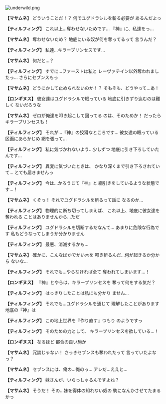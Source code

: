 
![underwild.png](../images/backgrounds/underwild.png)

**【マサムネ】**
どういうことだ！？
何でユグドラシルを斬る必要が
あるんだよっ

**【ティルフィング】**
これ以上…奪わせないためです…
『神』に、私達をっ…

**【マサムネ】**
奪わせないため？
地底にいる奴が何を奪ってるって
言うんだ？

**【ティルフィング】**
私達…キラープリンセスです…

**【マサムネ】**
何だと…？

**【ティルフィング】**
すでに…ファーストは私と
レーヴァテイン以外奪われましたっ…
さらにセブンスもっ

**【マサムネ】**
どうにかして止められないのか！？
そもそも、どうやって…あ！

**【ロンギヌス】**
彼女達はユグドラシルで眠っている
地底に引きずり込むのは難しく
ないだろうな

**【マサムネ】**
ゼロが俺達を叩き起こして回ってる
のは、そのためか！
だったらキラープリンセスも！

**【ティルフィング】**
それが…『神』の狡猾なところです…
彼女達の眠っている区画にあらかじめ
網を張って…

**【ティルフィング】**
私に気づかれないよう…少しずつ
地底に引き下ろしていたんです…

**【ティルフィング】**
異変に気づいたときは、
かなり深くまで引き下ろされていて…
とても届きませんっ

**【ティルフィング】**
今は…かろうじて『神』と
綱引きをしているような状態です…！

**【マサムネ】**
くそっ！
それでユグドラシルを斬るって話に
なるのか…

**【ティルフィング】**
物理的に断ち切ってしまえば、
これ以上、地底に彼女達を奪われる
ことはありませんから…ただ

**【ティルフィング】**
ユグドラシルを切断するだなんて…
あまりに危険な行為です
私もどうなってしまうか分かりません

**【ティルフィング】**
最悪、消滅するかも…

**【マサムネ】**
確かに、こんなばかでかい木を
叩き斬るんだ…何が起きるか分から
ないな…

**【ティルフィング】**
それでも…やらなければ全て
奪われてしまいます…！

**【ロンギヌス】**
『神』とやらは、キラープリンセスを
奪って何をする気だ？

**【ティルフィング】**
はっきりしたことは私にも分かり
ません…

**【ティルフィング】**
それでも…ユグドラシルを通じて
理解したことがあります
地底の『神』は

**【ティルフィング】**
この地上世界を『作り直す』つもり
のようですっ

**【ティルフィング】**
そのための力として、
キラープリンセスを欲している…！

**【ロンギヌス】**
なるほど
都合の良い駒か

**【マサムネ】**
冗談じゃない！
さっきセブンスも奪われたって
言っていたよなっ？

**【マサムネ】**
セブンスには、俺の…俺のっ…
アレだ…ええと…

**【ティルフィング】**
妹さんが、いらっしゃるんですよね？

**【マサムネ】**
そうだ！
その…妹を得体の知れない奴の
駒になんかさせてたまるかっ
